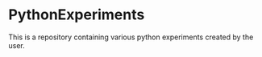 # PythonExperiments

This is a repository containing various python experiments created by the user.